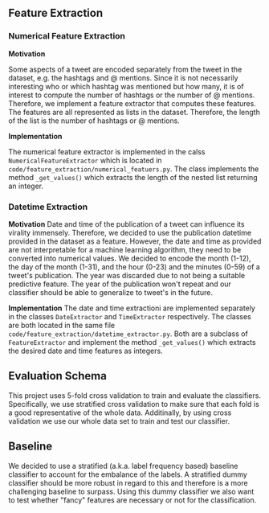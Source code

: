 ## Feature Extraction

### Numerical Feature Extraction

**Motivation**

Some aspects of a tweet are encoded separately from the tweet in the dataset, e.g. the hashtags and @ mentions. 
Since it is not necessarily interesting who or which hashtag was mentioned but how many, it is of interest to compute the number of hashtags or the number of @ mentions. 
Therefore, we implement a feature extractor that computes these features. 
The features are all represented as lists in the dataset. 
Therefore, the length of the list is the number of hashtags or @ mentions.

**Implementation**

The numerical feature extractor is implemented in the calss `NumericalFeatureExtractor` which is located in `code/feature_extraction/numerical_featuers.py`.
The class implements the method `_get_values()` which extracts the length of the nested list returning an integer. 

### Datetime Extraction

**Motivation**
Date and time of the publication of a tweet can influence its virality immensely. Therefore, we decided to use the publication datetime provided in the dataset as a feature.
However, the date and time as provided are not interpretable for a machine learning algorithm, they need to be converted into numerical values.
We decided to encode the month (1-12), the day of the month (1-31), and the hour (0-23) and the minutes (0-59) of a tweet's publication. The year was discarded due to not being a suitable predictive feature.
The year of the publication won't repeat and our classifier should be able to generalize to tweet's in the future.

**Implementation**
The date and time extractioni are implemented separately in the classes `DateExtractor` and `TimeExtractor` respectively.
The classes are both located in the same file `code/feature_extraction/datetime_extractor.py`. 
Both are a subclass of `FeatureExtractor` and implement the method `_get_values()` which extracts the desired date and time features as integers.

## Evaluation Schema
This project uses 5-fold cross validation to train and evaluate the classifiers.
Specifically, we use stratified cross validation to make sure that each fold is a good representative of the whole data.
Additinally, by using cross validation we use our whole data set to train and test our classifier.

## Baseline
We decided to use a stratified (a.k.a. label frequency based) baseline classifier to account for the embalance of the labels.
A stratified dummy classifier should be more robust in regard to this and therefore is a more challenging baseline to surpass.
Using this dummy classifier we also want to test whether "fancy" features are necessary or not for the classification. 
